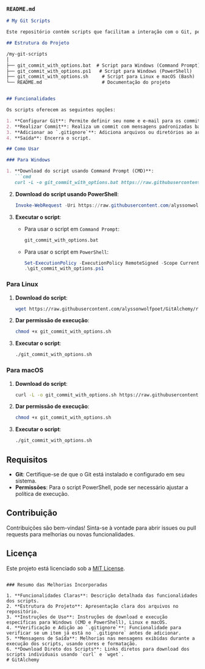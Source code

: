 ### `README.md`

```markdown
# My Git Scripts

Este repositório contém scripts que facilitam a interação com o Git, permitindo configurações rápidas, commits padronizados e a adição de arquivos ao `.gitignore`. Os scripts estão disponíveis para diferentes ambientes: Windows, Linux e macOS.

## Estrutura do Projeto

/my-git-scripts
│
├── git_commit_with_options.bat  # Script para Windows (Command Prompt)
├── git_commit_with_options.ps1   # Script para Windows (PowerShell)
├── git_commit_with_options.sh     # Script para Linux e macOS (Bash)
└── README.md                      # Documentação do projeto


## Funcionalidades

Os scripts oferecem as seguintes opções:

1. **Configurar Git**: Permite definir seu nome e e-mail para os commits.
2. **Realizar Commit**: Realiza um commit com mensagens padronizadas baseadas em tipos de commit (feat, fix, docs, etc.).
3. **Adicionar ao `.gitignore`**: Adiciona arquivos ou diretórios ao arquivo `.gitignore`, evitando que sejam enviados para o repositório, incluindo os próprios scripts.
4. **Saída**: Encerra o script.

## Como Usar

### Para Windows

1. **Download do script usando Command Prompt (CMD)**:
   ```cmd
   curl -L -o git_commit_with_options.bat https://raw.githubusercontent.com/alyssonwolfpoet/GitAlchemy/refs/heads/main/git_commit_with_options.bat
   ```

2. **Download do script usando PowerShell**:
   ```powershell
   Invoke-WebRequest -Uri https://raw.githubusercontent.com/alyssonwolfpoet/GitAlchemy/refs/heads/main/git_commit_with_options.ps1 -OutFile git_commit_with_options.ps1
   ```

3. **Executar o script**:
   - Para usar o script em `Command Prompt`:
     ```cmd
     git_commit_with_options.bat
     ```
   - Para usar o script em `PowerShell`:
     ```powershell
     Set-ExecutionPolicy -ExecutionPolicy RemoteSigned -Scope CurrentUser
     .\git_commit_with_options.ps1
     ```

### Para Linux

1. **Download do script**:
   ```bash
   wget https://raw.githubusercontent.com/alyssonwolfpoet/GitAlchemy/refs/heads/main/git_commit_with_options.sh
   ```

2. **Dar permissão de execução**:
   ```bash
   chmod +x git_commit_with_options.sh
   ```

3. **Executar o script**:
   ```bash
   ./git_commit_with_options.sh
   ```

### Para macOS

1. **Download do script**:
   ```bash
   curl -L -o git_commit_with_options.sh https://raw.githubusercontent.com/alyssonwolfpoet/my-git-scripts/main/git_commit_with_options.sh
   ```

2. **Dar permissão de execução**:
   ```bash
   chmod +x git_commit_with_options.sh
   ```

3. **Executar o script**:
   ```bash
   ./git_commit_with_options.sh
   ```

## Requisitos

- **Git**: Certifique-se de que o Git está instalado e configurado em seu sistema.
- **Permissões**: Para o script PowerShell, pode ser necessário ajustar a política de execução.

## Contribuição

Contribuições são bem-vindas! Sinta-se à vontade para abrir issues ou pull requests para melhorias ou novas funcionalidades.

## Licença

Este projeto está licenciado sob a [MIT License](LICENSE).
```

### Resumo das Melhorias Incorporadas

1. **Funcionalidades Claras**: Descrição detalhada das funcionalidades dos scripts.
2. **Estrutura do Projeto**: Apresentação clara dos arquivos no repositório.
3. **Instruções de Uso**: Instruções de download e execução específicas para Windows (CMD e PowerShell), Linux e macOS.
4. **Verificação e Adição ao `.gitignore`**: Funcionalidade para verificar se um item já está no `.gitignore` antes de adicionar.
5. **Mensagens de Saída**: Melhorias nas mensagens exibidas durante a execução dos scripts, usando cores e formatação.
6. **Download Direto dos Scripts**: Links diretos para download dos scripts individuais usando `curl` e `wget`.
# GitAlchemy
